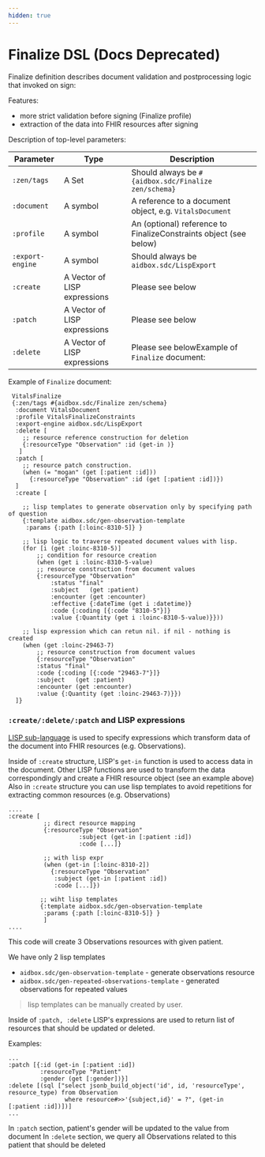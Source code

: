 ```yaml
---
hidden: true
---
```


# Finalize DSL (Docs Deprecated)

Finalize definition describes document validation and postprocessing logic that invoked on sign:

Features:

* more strict validation before signing (Finalize profile)
* extraction of the data into FHIR resources after signing

Description of top-level parameters:

| Parameter        | Type                         | Description                                                       |
| ---------------- | ---------------------------- | ----------------------------------------------------------------- |
| `:zen/tags`      | A Set                        | Should always be `#{aidbox.sdc/Finalize zen/schema}`              |
| `:document`      | A symbol                     | A reference to a document object, e.g. `VitalsDocument`           |
| `:profile`       | A symbol                     | An (optional) reference to FinalizeConstraints object (see below) |
| `:export-engine` | A symbol                     | Should always be `aidbox.sdc/LispExport`                          |
| `:create`        | A Vector of LISP expressions | Please see below                                                  |
| `:patch`         | A Vector of LISP expressions | Please see below                                                  |
| `:delete`        | A Vector of LISP expressions | Please see belowExample of `Finalize` document:                   |

Example of `Finalize` document:

```
 VitalsFinalize
 {:zen/tags #{aidbox.sdc/Finalize zen/schema}
  :document VitalsDocument
  :profile VitalsFinalizeConstraints
  :export-engine aidbox.sdc/LispExport
  :delete [
    ;; resource reference construction for deletion 
    {:resourceType "Observation" :id (get-in )}
   ]
  :patch [
    ;; resource patch construction.
    (when (= "mogan" (get [:patient :id]))
      {:resourceType "Observation" :id (get [:patient :id])})
  ]
  :create [

    ;; lisp templates to generate observation only by specifying path of question
    {:template aidbox.sdc/gen-observation-template
     :params {:path [:loinc-8310-5]} }

    ;; lisp logic to traverse repeated document values with lisp.
    (for [i (get :loinc-8310-5)]
        ;; condition for resource creation
        (when (get i :loinc-8310-5-value)
        ;; resource construction from document values
        {:resourceType "Observation"
            :status "final"
            :subject   (get :patient)
            :encounter (get :encounter)
            :effective {:dateTime (get i :datetime)}
            :code {:coding [{:code "8310-5"}]}
            :value {:Quantity (get i :loinc-8310-5-value)}}))

    ;; lisp expression which can retun nil. if nil - nothing is created
    (when (get :loinc-29463-7)
        ;; resource construction from document values
        {:resourceType "Observation"
        :status "final"
        :code {:coding [{:code "29463-7"}]}
        :subject   (get :patient)
        :encounter (get :encounter)
        :value {:Quantity (get :loinc-29463-7)}})
  ]}
```

### `:create/:delete/:patch` and LISP expressions

[LISP sub-language](lisp-docs-deprecated.md) is used to specify expressions which transform data of the document into FHIR resources (e.g. Observations).

Inside of `:create` structure, LISP's `get-in` function is used to access data in the document. Other LISP functions are used to transform the data correspondingly and create a FHIR resource object (see an example above) Also in `:create` structure you can use lisp templates to avoid repetitions for extracting common resources (e.g. Observations)

```
....
:create [
          ;; direct resource mapping
          {:resourceType "Observation"
                    :subject (get-in [:patient :id])
                    :code [...]}

          ;; with lisp expr
          (when (get-in [:loinc-8310-2])
            {:resourceType "Observation"
             :subject (get-in [:patient :id])
             :code [...]})

         ;; wiht lisp templates
         {:template aidbox.sdc/gen-observation-template
          :params {:path [:loinc-8310-5]} }
          ]
....
```

This code will create 3 Observations resources with given patient.

We have only 2 lisp templates

* `aidbox.sdc/gen-observation-template` - generate observations resource
* `aidbox.sdc/gen-repeated-observations-template` - generated observations for repeated values

> lisp templates can be manually created by user.

Inside of `:patch, :delete` LISP's expressions are used to return list of resources that should be updated or deleted.

Examples:

```
...
:patch [{:id (get-in [:patient :id])
         :resourceType "Patient"
         :gender (get [:gender])}]
:delete [(sql ["select jsonb_build_object('id', id, 'resourceType', resource_type) from Observation
                where resource#>>'{subject,id}' = ?", (get-in [:patient :id])])]
...
```

In `:patch` section, patient's gender will be updated to the value from document In `:delete` section, we query all Observations related to this patient that should be deleted
